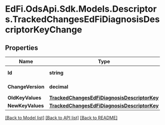 # EdFi.OdsApi.Sdk.Models.Descriptors.TrackedChangesEdFiDiagnosisDescriptorKeyChange

## Properties

Name | Type | Description | Notes
------------ | ------------- | ------------- | -------------
**Id** | **string** | Resource identifier | [optional] 
**ChangeVersion** | **decimal** | Change version | [optional] 
**OldKeyValues** | [**TrackedChangesEdFiDiagnosisDescriptorKey**](TrackedChangesEdFiDiagnosisDescriptorKey.md) |  | [optional] 
**NewKeyValues** | [**TrackedChangesEdFiDiagnosisDescriptorKey**](TrackedChangesEdFiDiagnosisDescriptorKey.md) |  | [optional] 

[[Back to Model list]](../README.md#documentation-for-models) [[Back to API list]](../README.md#documentation-for-api-endpoints) [[Back to README]](../README.md)

